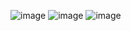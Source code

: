 ![image](https://github.com/G2Kzin/G2Kzin/assets/140359342/02e12b75-dc86-41eb-b9b6-5c5428c96c78)
![image](https://github.com/G2Kzin/G2Kzin/assets/140359342/efe77c8e-11b3-4642-823a-227900e09e3c)
![image](https://github.com/G2Kzin/G2Kzin/assets/140359342/e56439db-6d9f-4ce1-9236-b0b2b97629fc)





<!--
**G2Kzin/G2Kzin** is a ✨ _special_ ✨ repository because its `README.md` (this file) appears on your GitHub profile.

Here are some ideas to get you started:

- 🔭 I’m currently working on ...
- 🌱 I’m currently learning ...
- 👯 I’m looking to collaborate on ...
- 🤔 I’m looking for help with ...
- 💬 Ask me about ...
- 📫 How to reach me: ...
- 😄 Pronouns: ...
- ⚡ Fun fact: ...
-->

